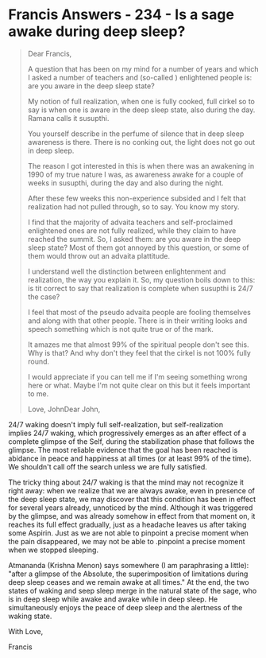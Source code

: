 # Francis Answers - 234 - Is a sage awake during deep sleep?

>Dear Francis,
>
>A question that has been on my mind for a number of years and which I asked a number of teachers and (so-called ) enlightened people is: are you aware in the deep sleep state?
>
>My notion of full realization, when one is fully cooked, full cirkel so to say is when one is aware in the deep sleep state, also during the day. Ramana calls it susupthi.
>
>You yourself describe in the perfume of silence that in deep sleep awareness is there. There is no conking out, the light does not go out in deep sleep.
>
>The reason I got interested in this is when there was an awakening in 1990 of my true nature I was, as awareness awake for a couple of weeks in susupthi, during the day and also during the night.
>
>After these few weeks this non-experience subsided and I felt that realization had not pulled through, so to say. You know my story.
>
>I find that the majority of advaita teachers and self-proclaimed enlightened ones are not fully realized, while they claim to have reached the summit. So, I asked them: are you aware in the deep sleep state? Most of them got annoyed by this question, or some of them would throw out an advaita plattitude.
>
>I understand well the distinction between enlightenment and realization, the way you explain it. So, my question boils down to this: is tit correct to say that realization is complete when susupthi is 24/7 the case?
>
>I feel that most of the pseudo advaita people are fooling themselves and along with that other people. There is in their writing looks and speech something which is not quite true or of the mark.
>
>It amazes me that almost 99% of the spiritual people don't see this. Why is that? And why don't they feel that the cirkel is not 100% fully round.
>
>I would appreciate if you can tell me if I'm seeing something wrong here or what. Maybe I'm not quite clear on this but it feels important to me.
>
>Love, JohnDear John,

24/7 waking doesn't imply full self-realization, but self-realization implies 24/7 waking, which progressively emerges as an after effect of a complete glimpse of the Self, during the stabilization phase that follows the glimpse. The most reliable evidence that the goal has been reached is abidance in peace and happiness at all times (or at least 99% of the time). We shouldn't call off the search unless we are fully satisfied.

The tricky thing about 24/7 waking is that the mind may not recognize it right away: when we realize that we are always awake, even in presence of the deep sleep state, we may discover that this condition has been in effect for several years already, unnoticed by the mind. Although it was triggered by the glimpse, and was already somehow in effect from that moment on, it reaches its full effect gradually, just as a headache leaves us after taking some Aspirin. Just as we are not able to pinpoint a precise moment when the pain disappeared, we may not be able to .pinpoint a precise moment when we stopped sleeping.

Atmananda (Krishna Menon) says somewhere (I am paraphrasing a little): "after a glimpse of the Absolute, the superimposition of limitations during deep sleep ceases and we remain awake at all times." At the end, the two states of waking and seep sleep merge in the natural state of the sage, who is in deep sleep while awake and awake while in deep sleep. He simultaneously enjoys the peace of deep sleep and the alertness of the waking state.

With Love,

Francis

